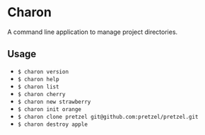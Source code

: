 # Charon

A command line application to manage project directories.

## Usage

- `$ charon version`
- `$ charon help`
- `$ charon list`
- `$ charon cherry`
- `$ charon new strawberry`
- `$ charon init orange`
- `$ charon clone pretzel git@github.com:pretzel/pretzel.git`
- `$ charon destroy apple`


